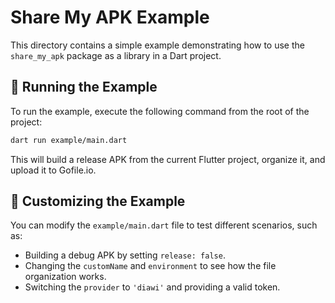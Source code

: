 # Share My APK Example

This directory contains a simple example demonstrating how to use the `share_my_apk` package as a library in a Dart project.

## 🚀 Running the Example

To run the example, execute the following command from the root of the project:

```bash
dart run example/main.dart
```

This will build a release APK from the current Flutter project, organize it, and upload it to Gofile.io.

## 🔧 Customizing the Example

You can modify the `example/main.dart` file to test different scenarios, such as:

-   Building a debug APK by setting `release: false`.
-   Changing the `customName` and `environment` to see how the file organization works.
-   Switching the `provider` to `'diawi'` and providing a valid token.
